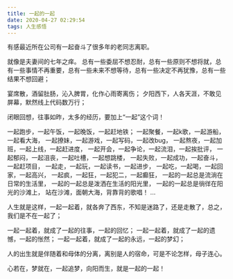 ```yaml
---
title: 一起的一起
date: 2020-04-27 02:29:54
tags: 人生感悟
---
```


有感最近所在公司有一起奋斗了很多年的老同志离职。

就像是夫妻间的七年之痒。
总有一些委屈不想忍耐，总有一些原则不想将就，总有一些事情不再重要，总有一些未来不想等待，总有一些决定不再犹豫，总有一些结果不想回避；

宴席散，酒留肚肠，沁入脾胃，化作心雨寄离伤；
夕阳西下，人各天涯，不敢见屏幕，默然线上代码数万行；

闭眼回想，往事如昨，太多的经历，要加上“一起”这个词！

一起跑步，一起午饭，一起晚饭，一起赶地铁；
一起聚餐，一起k歌，一起游船，一起看大海，
一起撩妹，一起游戏，一起写码，一起改bug，
一起熬夜，一起加班，一起上线，一起赶进度，
一起开会，一起争论，一起流泪，一起挨批评，
一起郁闷，一起沮丧，一起吐槽，一起想跳楼，
一起失败，一起成功，一起奋斗，一起赶项目，
一起走，一起玩，一起读书，一起进步，
一起吃，一起喝，一起回家，一起高兴，
一起疯，一起狂，一起犯二，一起癫狂，
一起的一起总是流淌在日常的生活里，
一起的一起总是泼洒在生活的阳光里，
一起的一起总是徜徉在阳光的沙滩上，
站在沙滩，面朝大海，背靠背的歌唱！
...

人生就是这样，一起一起着，就各奔了西东，不知是迷路了，还是走散了，总之，我们是不在一起了；

一起一起着，就成了一起的往事，一起的回忆；
一起一起着，就成了一起的遗憾，一起的怅然；
一起一起着，就成了一起的永远，一起的梦幻；


人的出生就是伴随着和母体的分离，离别是人的宿命，可是不论怎样，母子连心。

心若在，梦就在，一起追梦，向阳而生，就是一起的一起！


